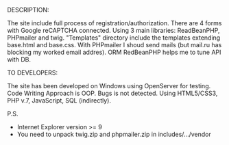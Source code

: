 DESCRIPTION:

The site include full process of registration/authorization. There are 4 forms with Google reCAPTCHA connected. Using 3 main libraries: ReadBeanPHP, PHPmailer and twig. "Templates" directory include the templates extending base.html and base.css. With PHPmailer I shoud send mails (but mail.ru has blocking my worked email addres). ORM RedBeanPHP helps me to tune API with DB.

TO DEVELOPERS:

The site has been developed on Windows using OpenServer for testing. Code Writing Approach is OOP. Bugs is not detected. Using HTML5/CSS3, PHP v.7, JavaScript, SQL (indirectly).

P.S.

- Internet Explorer version >= 9 
- You need to unpack twig.zip and phpmailer.zip in includes/.../vendor
